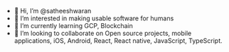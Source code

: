 - 👋 Hi, I’m @satheeshwaran
- 👀 I’m interested in making usable software for humans
- 🌱 I’m currently learning GCP, Blockchain
- 💞️ I’m looking to collaborate on Open source projects, mobile applications, iOS, Android, React, React native, JavaScript, TypeScript.

<!---
satheeshwaran/satheeshwaran is a ✨ special ✨ repository because its `README.md` (this file) appears on your GitHub profile.
You can click the Preview link to take a look at your changes.
--->
